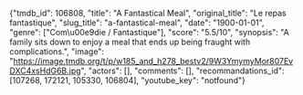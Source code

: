 {"tmdb_id": 106808, "title": "A Fantastical Meal", "original_title": "Le repas fantastique", "slug_title": "a-fantastical-meal", "date": "1900-01-01", "genre": ["Com\u00e9die / Fantastique"], "score": "5.5/10", "synopsis": "A family sits down to enjoy a meal that ends up being fraught with complications.", "image": "https://image.tmdb.org/t/p/w185_and_h278_bestv2/9W3YmymyMor807EvDXC4xsHdG6B.jpg", "actors": [], "comments": [], "recommandations_id": [107268, 172121, 105330, 106804], "youtube_key": "notfound"}